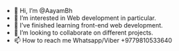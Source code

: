 - 👋 Hi, I’m @AayamBh
- 👀 I’m interested in Web development in particular.
- 🌱 I’ve finished learning front-end web development.
- 💞️ I’m looking to collaborate on different projects.
- 📫 How to reach me Whatsapp/Viber +9779810533640

<!---
AayamBh/AayamBh is a ✨ special ✨ repository because its `README.md` (this file) appears on your GitHub profile.
You can click the Preview link to take a look at your changes.
--->
